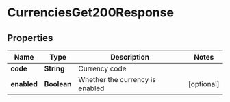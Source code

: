

# CurrenciesGet200Response


## Properties

| Name | Type | Description | Notes |
|------------ | ------------- | ------------- | -------------|
|**code** | **String** | Currency code |  |
|**enabled** | **Boolean** | Whether the currency is enabled |  [optional] |



